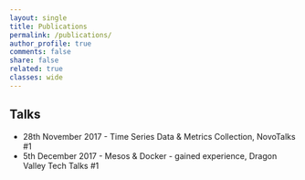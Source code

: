 ```yaml
---
layout: single
title: Publications
permalink: /publications/
author_profile: true
comments: false
share: false
related: true
classes: wide
---
```


## Talks
*   28th November 2017 - Time Series Data & Metrics Collection, NovoTalks #1
*   5th December 2017 - Mesos & Docker - gained experience, Dragon Valley Tech Talks #1
